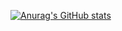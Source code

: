 [![Anurag's GitHub stats](https://github-readme-stats.vercel.app/api?username=DoLoop216&show=reviews,discussions_started,discussions_answered,prs_merged,prs_merged_percentage&show_icons=true&theme=highcontrast)](https://github.com/anuraghazra/github-readme-stats)
